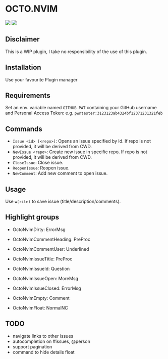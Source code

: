 # OCTO.NVIM

![](https://i.imgur.com/JWkHXSa.png)
![](https://i.imgur.com/UuYyncG.png)

## Disclaimer

This is a WIP plugin, I take no responsibility of the use of this plugin.

## Installation

Use your favourite Plugin manager

## Requirements

Set an env. variable named `GITHUB_PAT` containing your GitHub username and Personal Access Token:
e.g. `pwntester:3123123ab4324bf12371231321feb`

## Commands

- `Issue <id> [<repo>]`: Opens an issue specified by Id. If repo is not provided, it will be derived from CWD.
- `NewIssue <repo>`: Create new issue in specific repo. If repo is not provided, it will be derived from CWD.
- `CloseIssue`: Close issue.
- `ReopenIssue`: Reopen issue.
- `NewComment`: Add new comment to open issue.

## Usage

Use `w(rite)` to save issue (title/description/comments).

## Highlight groups

- OctoNvimDirty: ErrorMsg 
- OctoNvimCommentHeading: PreProc
- OctoNvimCommentUser: Underlined

- OctoNvimIssueTitle: PreProc
- OctoNvimIssueId: Question
- OctoNvimIssueOpen: MoreMsg
- OctoNvimIssueClosed: ErrorMsg

- OctoNvimEmpty: Comment

- OctoNvimFloat: NormalNC

## TODO

- navigate links to other issues
- autocompletion on #issues, @person
- support pagination
- command to hide details float
